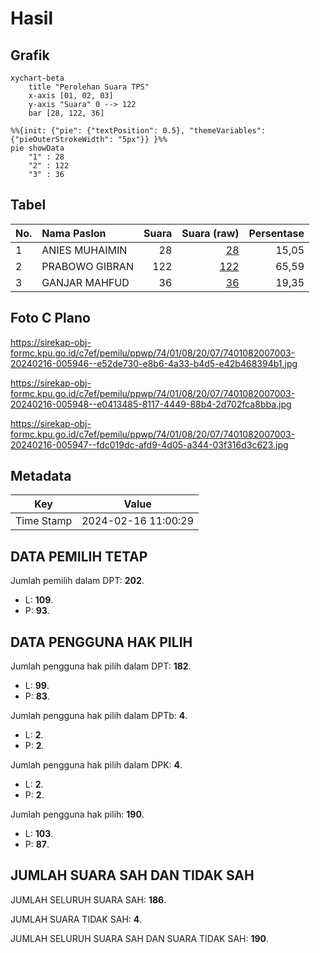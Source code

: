 # Hasil

## Grafik

```mermaid
xychart-beta
    title "Perolehan Suara TPS"
    x-axis [01, 02, 03]
    y-axis "Suara" 0 --> 122
    bar [28, 122, 36]
```

```mermaid
%%{init: {"pie": {"textPosition": 0.5}, "themeVariables": {"pieOuterStrokeWidth": "5px"}} }%%
pie showData
    "1" : 28
    "2" : 122
    "3" : 36
```

## Tabel

| No. | Nama Paslon    | Suara | Suara (raw) | Persentase |
|:--- |:-------------- | -----:| -----------:| ----------:|
| 1   | ANIES MUHAIMIN | 28    | [28][p-1]   | 15,05      |
| 2   | PRABOWO GIBRAN | 122   | [122][p-2]  | 65,59      |
| 3   | GANJAR MAHFUD  | 36    | [36][p-3]   | 19,35      |


[p-1]: https://github.com/gigit-pemilu/pemilu-2024-74-sulawesi-tenggara/blob/main/pilpres/hitung-suara/sub/74-sulawesi-tenggara/sub/01-kolaka/sub/08-watubangga/sub/2007-kukutio/sub/003-tps/sub/paslon-1.txt
[p-2]: https://github.com/gigit-pemilu/pemilu-2024-74-sulawesi-tenggara/blob/main/pilpres/hitung-suara/sub/74-sulawesi-tenggara/sub/01-kolaka/sub/08-watubangga/sub/2007-kukutio/sub/003-tps/sub/paslon-2.txt
[p-3]: https://github.com/gigit-pemilu/pemilu-2024-74-sulawesi-tenggara/blob/main/pilpres/hitung-suara/sub/74-sulawesi-tenggara/sub/01-kolaka/sub/08-watubangga/sub/2007-kukutio/sub/003-tps/sub/paslon-3.txt

## Foto C Plano

https://sirekap-obj-formc.kpu.go.id/c7ef/pemilu/ppwp/74/01/08/20/07/7401082007003-20240216-005946--e52de730-e8b6-4a33-b4d5-e42b468394b1.jpg

https://sirekap-obj-formc.kpu.go.id/c7ef/pemilu/ppwp/74/01/08/20/07/7401082007003-20240216-005948--e0413485-8117-4449-88b4-2d702fca8bba.jpg

https://sirekap-obj-formc.kpu.go.id/c7ef/pemilu/ppwp/74/01/08/20/07/7401082007003-20240216-005947--fdc019dc-afd9-4d05-a344-03f316d3c623.jpg


## Metadata

| Key        | Value               |
| ---------- | ------------------- |
| Time Stamp | 2024-02-16 11:00:29 |


## DATA PEMILIH TETAP

Jumlah pemilih dalam DPT: **202**.
 * L: **109**.
 * P: **93**.

## DATA PENGGUNA HAK PILIH

Jumlah pengguna hak pilih dalam DPT: **182**.
 * L: **99**.
 * P: **83**.

Jumlah pengguna hak pilih dalam DPTb: **4**.
 * L: **2**.
 * P: **2**.

Jumlah pengguna hak pilih dalam DPK: **4**.
 * L: **2**.
 * P: **2**.

Jumlah pengguna hak pilih: **190**.
 * L: **103**.
 * P: **87**.

## JUMLAH SUARA SAH DAN TIDAK SAH

JUMLAH SELURUH SUARA SAH: **186**.

JUMLAH SUARA TIDAK SAH: **4**.

JUMLAH SELURUH SUARA SAH DAN SUARA TIDAK SAH: **190**.


